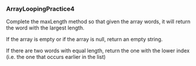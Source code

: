 ### ArrayLoopingPractice4


Complete the maxLength method so that given the array words, it will return the word with the largest length.

If the array is empty or if the array is null, return an empty string.

If there are two words with equal length, return the one with the lower index (i.e. the one that occurs earlier in the list)
